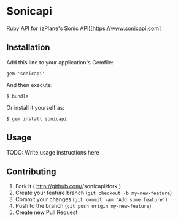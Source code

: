 # Sonicapi

Ruby API for (zPlane's Sonic API)[https://www.sonicapi.com]

## Installation

Add this line to your application's Gemfile:

    gem 'sonicapi'

And then execute:

    $ bundle

Or install it yourself as:

    $ gem install sonicapi

## Usage

TODO: Write usage instructions here

## Contributing

1. Fork it ( http://github.com/<my-github-username>/sonicapi/fork )
2. Create your feature branch (`git checkout -b my-new-feature`)
3. Commit your changes (`git commit -am 'Add some feature'`)
4. Push to the branch (`git push origin my-new-feature`)
5. Create new Pull Request
